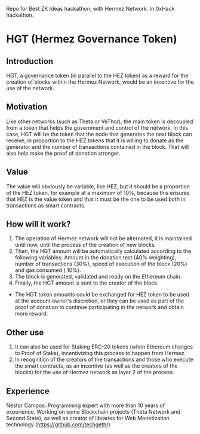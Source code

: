 Repo for Best ZK Ideas hackathon, with Hermez Network. In 0xHack hackathon.

# HGT (Hermez Governance Token)

## Introduction

HGT, a governance token (in parallel to the HEZ token) as a reward for the creation of blocks within the Hermez Network, would be an incentive for the use of the network.

## Motivation

Like other networks (such as Theta or VeThor), the main token is decoupled from a token that helps the government and control of the network. In this case, HGT will be the token that the node that generates the next block can receive, in proportion to the HEZ tokens that it is willing to donate as the generator and the number of transactions contained in the block.
That will also help make the proof of donation stronger.

## Value

The value will obviously be variable, like HEZ, but it should be a proportion of the HEZ token, for example at a maximum of 10%, because this ensures that HEZ is the value token and that it must be the one to be used both in transactions as smart contracts.

## How will it work?

1. The operation of Hermez network will not be alternated, it is maintained until now, until the process of the creation of new blocks.
2. Then, the HGT amount will be automatically calculated according to the following variables: Amount in the donation test (40% weighting), number of transactions (30%), speed of execution of the block (20%) and gas consumed ( 10%).
3. The block is generated, validated and ready on the Ethereum chain.
4. Finally, the HGT amount is sent to the creator of the block.

* The HGT token amounts could be exchanged for HEZ token to be used at the account owner's discretion, or they can be used as part of the proof of donation to continue participating in the network and obtain more reward.


## Other use

1. It can also be used for Staking ERC-20 tokens (when Ethereum changes to Proof of Stake), incentivizing this process to happen from Hermez.
2. In recognition of the creators of the transactions and those who execute the smart contracts, as an incentive (as well as the creators of the blocks) for the use of Hermez network as layer 2 of the process.

## Experience

Néstor Campos: Programming expert with more than 10 years of experience. Working on some Blockchain projects (Theta Network and Second State), as well as creator of libraries for Web Monetization technology (https://github.com/techgethr)
